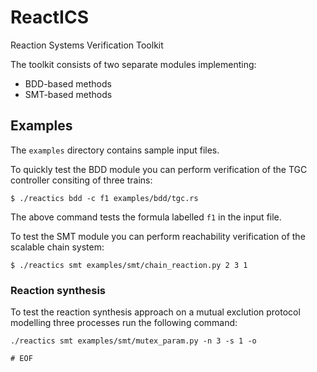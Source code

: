 # ReactICS

Reaction Systems Verification Toolkit

The toolkit consists of two separate modules implementing:
* BDD-based methods
* SMT-based methods

## Examples

The `examples` directory contains sample input files.

To quickly test the BDD module you can perform verification of the TGC controller consiting of three trains:

```
$ ./reactics bdd -c f1 examples/bdd/tgc.rs
```

The above command tests the formula labelled `f1` in the input file.

To test the SMT module you can perform reachability verification of the scalable chain system:

```
$ ./reactics smt examples/smt/chain_reaction.py 2 3 1
```

### Reaction synthesis

To test the reaction synthesis approach on a mutual exclution protocol modelling three processes run the following command:

```
./reactics smt examples/smt/mutex_param.py -n 3 -s 1 -o
```

`# EOF`
